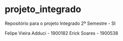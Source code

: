 # projeto_integrado
Repositório para o projeto Integrado 2º Semestre - SI

Felipe Vieira Adduci - 1900182
Erick Soares - 1900538

